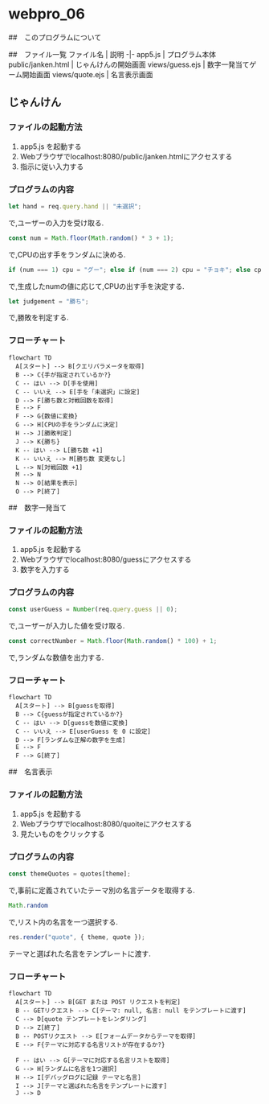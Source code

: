 # webpro_06

##　このプログラムについて

##　ファイル一覧
ファイル名 | 説明
-|-
app5.js | プログラム本体
public/janken.html | じゃんけんの開始画面
views/guess.ejs | 数字一発当てゲーム開始画面
views/quote.ejs | 名言表示画面
## じゃんけん
### ファイルの起動方法
1. app5.js を起動する
1. Webブラウザでlocalhost:8080/public/janken.htmlにアクセスする
1. 指示に従い入力する
### プログラムの内容
```javascript
let hand = req.query.hand || "未選択";
```
で,ユーザーの入力を受け取る.
```javascript
const num = Math.floor(Math.random() * 3 + 1);
```
で,CPUの出す手をランダムに決める.
```javascript
if (num === 1) cpu = "グー"; else if (num === 2) cpu = "チョキ"; else cpu = "パー";
```
で,生成したnumの値に応じて,CPUの出す手を決定する.
```javascript
let judgement = "勝ち";
```
で,勝敗を判定する.
### フローチャート
```mermaid
flowchart TD
  A[スタート] --> B[クエリパラメータを取得]
  B --> C{手が指定されているか?}
  C -- はい --> D[手を使用]
  C -- いいえ --> E[手を「未選択」に設定]
  D --> F[勝ち数と対戦回数を取得]
  E --> F
  F --> G{数値に変換}
  G --> H[CPUの手をランダムに決定]
  H --> J[勝敗判定]
  J --> K{勝ち}
  K -- はい --> L[勝ち数 +1]
  K -- いいえ --> M[勝ち数 変更なし]
  L --> N[対戦回数 +1]
  M --> N
  N --> O[結果を表示]
  O --> P[終了]
```

##　数字一発当て
### ファイルの起動方法
1. app5.js を起動する
1. Webブラウザでlocalhost:8080/guessにアクセスする
1. 数字を入力する
### プログラムの内容
```javascript
const userGuess = Number(req.query.guess || 0);
```
で,ユーザーが入力した値を受け取る.
```javascript
const correctNumber = Math.floor(Math.random() * 100) + 1;
```
で,ランダムな数値を出力する.
### フローチャート
```mermaid
flowchart TD
  A[スタート] --> B[guessを取得]
  B --> C{guessが指定されているか?}
  C -- はい --> D[guessを数値に変換]
  C -- いいえ --> E[userGuess を 0 に設定]
  D --> F[ランダムな正解の数字を生成]
  E --> F
  F --> G[終了]
```

##　名言表示
### ファイルの起動方法
1. app5.js を起動する
1. Webブラウザでlocalhost:8080/quoiteにアクセスする
1. 見たいものをクリックする
### プログラムの内容
```javascript
const themeQuotes = quotes[theme];
```
で,事前に定義されていたテーマ別の名言データを取得する.
```javascript
Math.random
```
で,リスト内の名言を一つ選択する.　
```javascript
res.render("quote", { theme, quote });
```
テーマと選ばれた名言をテンプレートに渡す.
### フローチャート
```mermaid
flowchart TD
  A[スタート] --> B[GET または POST リクエストを判定]
  B -- GETリクエスト --> C[テーマ: null, 名言: null をテンプレートに渡す]
  C --> D[quote テンプレートをレンダリング]
  D --> Z[終了]
  B -- POSTリクエスト --> E[フォームデータからテーマを取得]
  E --> F{テーマに対応する名言リストが存在するか?}
  
  F -- はい --> G[テーマに対応する名言リストを取得]
  G --> H[ランダムに名言を1つ選択]
  H --> I[デバッグログに記録 テーマと名言]
  I --> J[テーマと選ばれた名言をテンプレートに渡す]
  J --> D
```

